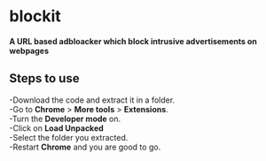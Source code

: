 <h1>blockit</h1>
<h4>A URL based adbloacker which block intrusive  advertisements on webpages</h4>

<h2> Steps to use </h2>
-Download the code and extract it in a folder.<br>
-Go to <b>Chrome</b> > <b>More tools</b> > <b>Extensions</b>.<br>
-Turn the <b> Developer mode</b> on.<br>
-Click on <b>Load Unpacked</b><br>
-Select the folder you extracted.<br>
-Restart <b>Chrome</b> and you are good to go.


